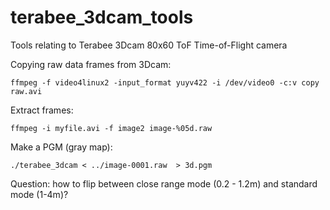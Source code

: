 # terabee_3dcam_tools
Tools relating to Terabee 3Dcam 80x60 ToF Time-of-Flight camera

Copying raw data frames from 3Dcam:

```
ffmpeg -f video4linux2 -input_format yuyv422 -i /dev/video0 -c:v copy raw.avi
```

Extract frames:

```
ffmpeg -i myfile.avi -f image2 image-%05d.raw
```

Make a PGM (gray map):

```
./terabee_3dcam < ../image-0001.raw  > 3d.pgm
```

Question: how to flip between close range mode (0.2 - 1.2m) and standard mode (1-4m)?

